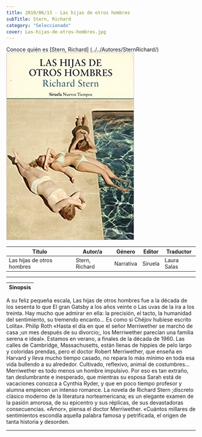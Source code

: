 ```yaml
---
title: 2019/06/13 - Las hijas de otros hombres
subTitle: Stern, Richard
category: "Seleccionado"
cover: Las-hijas-de-otros-hombres.jpg
---
```

Conoce quién es [Stern, Richard] (../../Autores/SternRichard/)
!["Imagen no encontrada"](Las-hijas-de-otros-hombres.jpg)

Título | Autor/a | Género | Editor | Traductor |
------ | ------- | ------ | ------ | --------- |
Las hijas de otros hombres | Stern, Richard | Narrativa | Siruela | Laura Salas |
***
|Sinopsis|
|--------|
A su feliz pequeña escala, Las hijas de otros hombres fue a la década de los sesenta lo que El gran Gatsby a los años veinte o Las uvas de la ira a los treinta. Hay mucho que admirar en ella: la precisión, el tacto, la humanidad del sentimiento, su tremendo encanto... Es como si Chéjov hubiese escrito Lolita». Philip Roth «Hasta el día en que el señor Merriwether se marchó de casa ;un mes después de su divorcio;, los Merriwether parecían una familia serena e ideal». Estamos en verano, a finales de la década de 1960. Las calles de Cambridge, Massachusetts, están llenas de hippies de pelo largo y coloridas prendas, pero el doctor Robert Merriwether, que enseña en Harvard y lleva mucho tiempo casado, no repara lo más mínimo en toda esa vida bullendo a su alrededor. Cultivado, reflexivo, animal de costumbres... Merriwether es todo menos un hombre impulsivo. Por eso es tan extraño, tan deslumbrante e inesperado, que mientras su esposa Sarah está de vacaciones conozca a Cynthia Ryder, y que en poco tiempo profesor y alumna empiecen un intenso romance. La novela de Richard Stern ;discreto clásico moderno de la literatura norteamericana; es un elegante examen de la pasión amorosa, de su epicentro y sus réplicas, de sus devastadoras consecuencias. «Amor», piensa el doctor Merriwether. «Cuántos millares de sentimientos escondía aquella palabra famosa y petrificada, el origen de tanta historia y desorden.
***
